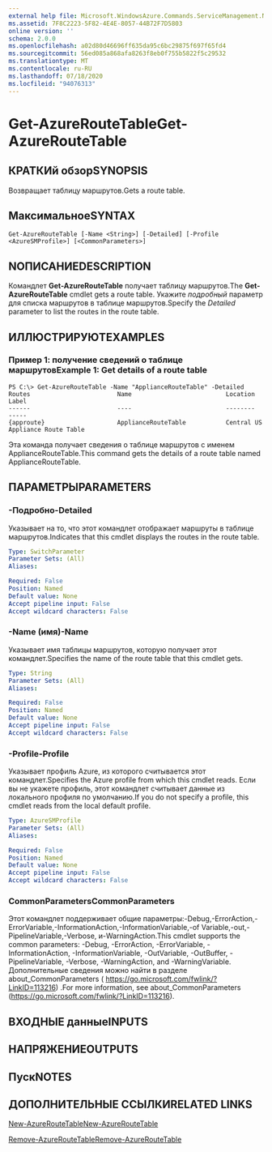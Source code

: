 ```yaml
---
external help file: Microsoft.WindowsAzure.Commands.ServiceManagement.Network.dll-Help.xml
ms.assetid: 7F8C2223-5F82-4E4E-8057-44B72F7D5803
online version: ''
schema: 2.0.0
ms.openlocfilehash: a02d80d46696ff635da95c6bc29875f697f65fd4
ms.sourcegitcommit: 56ed085a868afa8263f8eb0f755b5822f5c29532
ms.translationtype: MT
ms.contentlocale: ru-RU
ms.lasthandoff: 07/18/2020
ms.locfileid: "94076313"
---
```

# <span data-ttu-id="a2452-101">Get-AzureRouteTable</span><span class="sxs-lookup"><span data-stu-id="a2452-101">Get-AzureRouteTable</span></span>

## <span data-ttu-id="a2452-102">КРАТКИй обзор</span><span class="sxs-lookup"><span data-stu-id="a2452-102">SYNOPSIS</span></span>
<span data-ttu-id="a2452-103">Возвращает таблицу маршрутов.</span><span class="sxs-lookup"><span data-stu-id="a2452-103">Gets a route table.</span></span>

## <span data-ttu-id="a2452-104">Максимальное</span><span class="sxs-lookup"><span data-stu-id="a2452-104">SYNTAX</span></span>

```
Get-AzureRouteTable [-Name <String>] [-Detailed] [-Profile <AzureSMProfile>] [<CommonParameters>]
```

## <span data-ttu-id="a2452-105">NОПИСАНИЕ</span><span class="sxs-lookup"><span data-stu-id="a2452-105">DESCRIPTION</span></span>
<span data-ttu-id="a2452-106">Командлет **Get-AzureRouteTable** получает таблицу маршрутов.</span><span class="sxs-lookup"><span data-stu-id="a2452-106">The **Get-AzureRouteTable** cmdlet gets a route table.</span></span>
<span data-ttu-id="a2452-107">Укажите *подробный* параметр для списка маршрутов в таблице маршрутов.</span><span class="sxs-lookup"><span data-stu-id="a2452-107">Specify the *Detailed* parameter to list the routes in the route table.</span></span>

## <span data-ttu-id="a2452-108">ИЛЛЮСТРИРУЮТ</span><span class="sxs-lookup"><span data-stu-id="a2452-108">EXAMPLES</span></span>

### <span data-ttu-id="a2452-109">Пример 1: получение сведений о таблице маршрутов</span><span class="sxs-lookup"><span data-stu-id="a2452-109">Example 1: Get details of a route table</span></span>
```
PS C:\> Get-AzureRouteTable -Name "ApplianceRouteTable" -Detailed
Routes                        Name                          Location                      Label
------                        ----                          --------                      -----
{approute}                    ApplianceRouteTable           Central US                    Appliance Route Table
```

<span data-ttu-id="a2452-110">Эта команда получает сведения о таблице маршрутов с именем ApplianceRouteTable.</span><span class="sxs-lookup"><span data-stu-id="a2452-110">This command gets the details of a route table named ApplianceRouteTable.</span></span>

## <span data-ttu-id="a2452-111">ПАРАМЕТРЫ</span><span class="sxs-lookup"><span data-stu-id="a2452-111">PARAMETERS</span></span>

### <span data-ttu-id="a2452-112">-Подробно</span><span class="sxs-lookup"><span data-stu-id="a2452-112">-Detailed</span></span>
<span data-ttu-id="a2452-113">Указывает на то, что этот командлет отображает маршруты в таблице маршрутов.</span><span class="sxs-lookup"><span data-stu-id="a2452-113">Indicates that this cmdlet displays the routes in the route table.</span></span>

```yaml
Type: SwitchParameter
Parameter Sets: (All)
Aliases: 

Required: False
Position: Named
Default value: None
Accept pipeline input: False
Accept wildcard characters: False
```

### <span data-ttu-id="a2452-114">-Name (имя)</span><span class="sxs-lookup"><span data-stu-id="a2452-114">-Name</span></span>
<span data-ttu-id="a2452-115">Указывает имя таблицы маршрутов, которую получает этот командлет.</span><span class="sxs-lookup"><span data-stu-id="a2452-115">Specifies the name of the route table that this cmdlet gets.</span></span>

```yaml
Type: String
Parameter Sets: (All)
Aliases: 

Required: False
Position: Named
Default value: None
Accept pipeline input: False
Accept wildcard characters: False
```

### <span data-ttu-id="a2452-116">-Profile</span><span class="sxs-lookup"><span data-stu-id="a2452-116">-Profile</span></span>
<span data-ttu-id="a2452-117">Указывает профиль Azure, из которого считывается этот командлет.</span><span class="sxs-lookup"><span data-stu-id="a2452-117">Specifies the Azure profile from which this cmdlet reads.</span></span> <span data-ttu-id="a2452-118">Если вы не укажете профиль, этот командлет считывает данные из локального профиля по умолчанию.</span><span class="sxs-lookup"><span data-stu-id="a2452-118">If you do not specify a profile, this cmdlet reads from the local default profile.</span></span>

```yaml
Type: AzureSMProfile
Parameter Sets: (All)
Aliases: 

Required: False
Position: Named
Default value: None
Accept pipeline input: False
Accept wildcard characters: False
```

### <span data-ttu-id="a2452-119">CommonParameters</span><span class="sxs-lookup"><span data-stu-id="a2452-119">CommonParameters</span></span>
<span data-ttu-id="a2452-120">Этот командлет поддерживает общие параметры:-Debug,-ErrorAction,-ErrorVariable,-InformationAction,-InformationVariable,-of Variable,-out,-PipelineVariable,-Verbose, и-WarningAction.</span><span class="sxs-lookup"><span data-stu-id="a2452-120">This cmdlet supports the common parameters: -Debug, -ErrorAction, -ErrorVariable, -InformationAction, -InformationVariable, -OutVariable, -OutBuffer, -PipelineVariable, -Verbose, -WarningAction, and -WarningVariable.</span></span> <span data-ttu-id="a2452-121">Дополнительные сведения можно найти в разделе about_CommonParameters ( https://go.microsoft.com/fwlink/?LinkID=113216) .</span><span class="sxs-lookup"><span data-stu-id="a2452-121">For more information, see about_CommonParameters (https://go.microsoft.com/fwlink/?LinkID=113216).</span></span>

## <span data-ttu-id="a2452-122">ВХОДНЫЕ данные</span><span class="sxs-lookup"><span data-stu-id="a2452-122">INPUTS</span></span>

## <span data-ttu-id="a2452-123">НАПРЯЖЕНИЕ</span><span class="sxs-lookup"><span data-stu-id="a2452-123">OUTPUTS</span></span>

## <span data-ttu-id="a2452-124">Пуск</span><span class="sxs-lookup"><span data-stu-id="a2452-124">NOTES</span></span>

## <span data-ttu-id="a2452-125">ДОПОЛНИТЕЛЬНЫЕ ССЫЛКИ</span><span class="sxs-lookup"><span data-stu-id="a2452-125">RELATED LINKS</span></span>

[<span data-ttu-id="a2452-126">New-AzureRouteTable</span><span class="sxs-lookup"><span data-stu-id="a2452-126">New-AzureRouteTable</span></span>](./New-AzureRouteTable.md)

[<span data-ttu-id="a2452-127">Remove-AzureRouteTable</span><span class="sxs-lookup"><span data-stu-id="a2452-127">Remove-AzureRouteTable</span></span>](./Remove-AzureRouteTable.md)


